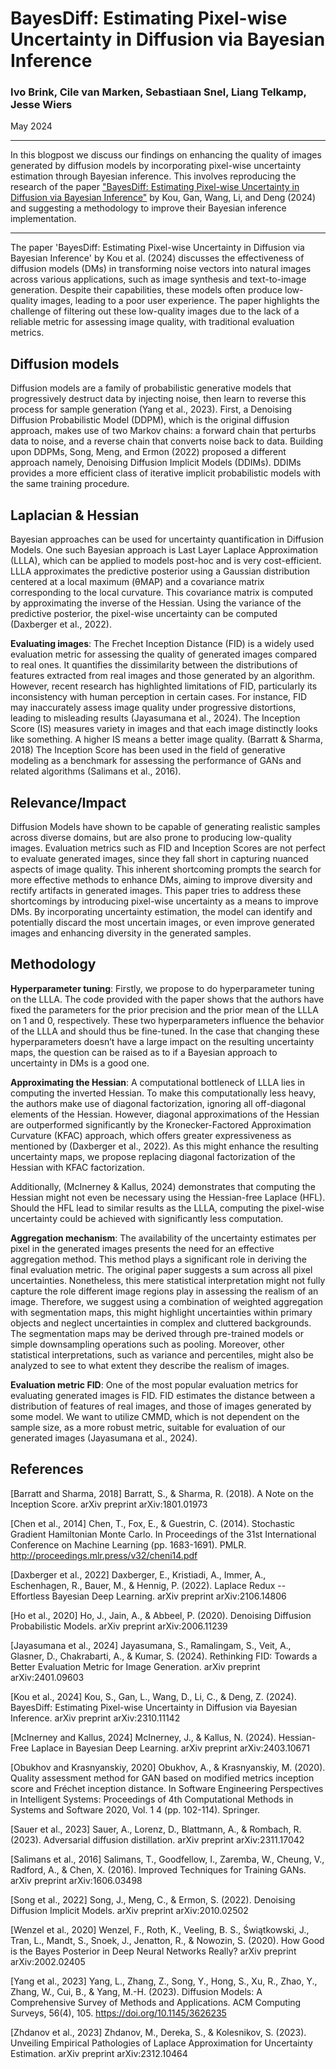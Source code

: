 # BayesDiff: Estimating Pixel-wise Uncertainty in Diffusion via Bayesian Inference

### Ivo Brink, Cile van Marken, Sebastiaan Snel, Liang Telkamp, Jesse Wiers

May 2024

---

In this blogpost we discuss our findings on enhancing the quality of images generated by diffusion models by incorporating pixel-wise uncertainty estimation through Bayesian inference. This involves reproducing the research of the paper ["BayesDiff: Estimating Pixel-wise Uncertainty in Diffusion via Bayesian Inference"](https://arxiv.org/abs/2310.11142) by Kou, Gan, Wang, Li, and Deng (2024) and suggesting a methodology to improve their Bayesian inference implementation.

---

The paper 'BayesDiff: Estimating Pixel-wise Uncertainty in Diffusion via Bayesian Inference' by Kou et al. (2024) discusses the effectiveness of diffusion models (DMs) in transforming noise vectors into natural images across various applications, such as image synthesis and text-to-image generation. Despite their capabilities, these models often produce low-quality images, leading to a poor user experience. The paper highlights the challenge of filtering out these low-quality images due to the lack of a reliable metric for assessing image quality, with traditional evaluation metrics.

 
## Diffusion models

Diffusion models are a family of probabilistic generative models that progressively destruct data by injecting noise, then learn to reverse this process for sample generation (Yang et al., 2023). First, a Denoising Diffusion Probabilistic Model (DDPM), which is the original diffusion approach, makes use of two Markov chains: a forward chain that perturbs data to noise, and a reverse chain that converts noise back to data. Building upon DDPMs, Song, Meng, and Ermon (2022) proposed a different approach namely, Denoising Diffusion Implicit Models (DDIMs). DDIMs provides a more efficient class of iterative implicit probabilistic models with the same training procedure.

## Laplacian & Hessian

Bayesian approaches can be used for uncertainty quantification in Diffusion Models. One such Bayesian approach is Last Layer Laplace Approximation (LLLA), which can be applied to models post-hoc and is very cost-efficient. LLLA approximates the predictive posterior using a Gaussian distribution centered at a local maximum (θMAP) and a covariance matrix corresponding to the local curvature. This covariance matrix is computed by approximating the inverse of the Hessian. Using the variance of the predictive posterior, the pixel-wise uncertainty can be computed (Daxberger et al., 2022).

**Evaluating images**: The Frechet Inception Distance (FID) is a widely used evaluation metric for assessing the quality of generated images compared to real ones. It quantifies the dissimilarity between the distributions of features extracted from real images and those generated by an algorithm. However, recent research has highlighted limitations of FID, particularly its inconsistency with human perception in certain cases. For instance, FID may inaccurately assess image quality under progressive distortions, leading to misleading results (Jayasumana et al., 2024). The Inception Score (IS) measures variety in images and that each image distinctly looks like something. A higher IS means a better image quality. (Barratt & Sharma, 2018) The Inception Score has been used in the field of generative modeling as a benchmark for assessing the performance of GANs and related algorithms (Salimans et al., 2016).

## Relevance/Impact

Diffusion Models have shown to be capable of generating realistic samples across diverse domains, but are also prone to producing low-quality images. Evaluation metrics such as FID and Inception Scores are not perfect to evaluate generated images, since they fall short in capturing nuanced aspects of image quality. This inherent shortcoming prompts the search for more effective methods to enhance DMs, aiming to improve diversity and rectify artifacts in generated images. This paper tries to address these shortcomings by introducing pixel-wise uncertainty as a means to improve DMs. By incorporating uncertainty estimation, the model can identify and potentially discard the most uncertain images, or even improve generated images and enhancing diversity in the generated samples.

## Methodology

**Hyperparameter tuning**: Firstly, we propose to do hyperparameter tuning on the LLLA. The code provided with the paper shows that the authors have fixed the parameters for the prior precision and the prior mean of the LLLA on 1 and 0, respectively. These two hyperparameters influence the behavior of the LLLA and should thus be fine-tuned. In the case that changing these hyperparameters doesn’t have a large impact on the resulting uncertainty maps, the question can be raised as to if a Bayesian approach to uncertainty in DMs is a good one.

**Approximating the Hessian**: A computational bottleneck of LLLA lies in computing the inverted Hessian. To make this computationally less heavy, the authors make use of diagonal factorization, ignoring all off-diagonal elements of the Hessian. However, diagonal approximations of the Hessian are outperformed significantly by the Kronecker-Factored Approximation Curvature (KFAC) approach, which offers greater expressiveness as mentioned by (Daxberger et al., 2022). As this might enhance the resulting uncertainty maps, we propose replacing diagonal factorization of the Hessian with KFAC factorization.

Additionally, (McInerney & Kallus, 2024) demonstrates that computing the Hessian might not even be necessary using the Hessian-free Laplace (HFL). Should the HFL lead to similar results as the LLLA, computing the pixel-wise uncertainty could be achieved with significantly less computation.

**Aggregation mechanism**: The availability of the uncertainty estimates per pixel in the generated images presents the need for an effective aggregation method. This method plays a significant role in deriving the final evaluation metric. The original paper suggests a sum across all pixel uncertainties. Nonetheless, this mere statistical interpretation might not fully capture the role different image regions play in assessing the realism of an image. Therefore, we suggest using a combination of weighted aggregation with segmentation maps, this might highlight uncertainties within primary objects and neglect uncertainties in complex and cluttered backgrounds. The segmentation maps may be derived through pre-trained models or simple downsampling operations such as pooling. Moreover, other statistical interpretations, such as variance and percentiles, might also be analyzed to see to what extent they describe the realism of images.

**Evaluation metric FID**: One of the most popular evaluation metrics for evaluating generated images is FID. FID estimates the distance between a distribution of features of real images, and those of images generated by some model. We want to utilize CMMD, which is not dependent on the sample size, as a more robust metric, suitable for evaluation of our generated images (Jayasumana et al., 2024).

## References

[Barratt and Sharma, 2018] Barratt, S., & Sharma, R. (2018). A Note on the Inception Score. arXiv preprint arXiv:1801.01973

[Chen et al., 2014] Chen, T., Fox, E., & Guestrin, C. (2014). Stochastic Gradient Hamiltonian Monte Carlo. In Proceedings of the 31st International Conference on Machine Learning (pp. 1683-1691). PMLR. http://proceedings.mlr.press/v32/cheni14.pdf

[Daxberger et al., 2022] Daxberger, E., Kristiadi, A., Immer, A., Eschenhagen, R., Bauer, M., & Hennig, P. (2022). Laplace Redux -- Effortless Bayesian Deep Learning. arXiv preprint arXiv:2106.14806

[Ho et al., 2020] Ho, J., Jain, A., & Abbeel, P. (2020). Denoising Diffusion Probabilistic Models. arXiv preprint arXiv:2006.11239

[Jayasumana et al., 2024] Jayasumana, S., Ramalingam, S., Veit, A., Glasner, D., Chakrabarti, A., & Kumar, S. (2024). Rethinking FID: Towards a Better Evaluation Metric for Image Generation. arXiv preprint arXiv:2401.09603

[Kou et al., 2024] Kou, S., Gan, L., Wang, D., Li, C., & Deng, Z. (2024). BayesDiff: Estimating Pixel-wise Uncertainty in Diffusion via Bayesian Inference. arXiv preprint arXiv:2310.11142

[McInerney and Kallus, 2024] McInerney, J., & Kallus, N. (2024). Hessian-Free Laplace in Bayesian Deep Learning. arXiv preprint arXiv:2403.10671

[Obukhov and Krasnyanskiy, 2020] Obukhov, A., & Krasnyanskiy, M. (2020). Quality assessment method for GAN based on modified metrics inception score and Fréchet inception distance. In Software Engineering Perspectives in Intelligent Systems: Proceedings of 4th Computational Methods in Systems and Software 2020, Vol. 1 4 (pp. 102-114). Springer.

[Sauer et al., 2023] Sauer, A., Lorenz, D., Blattmann, A., & Rombach, R. (2023). Adversarial diffusion distillation. arXiv preprint arXiv:2311.17042

[Salimans et al., 2016] Salimans, T., Goodfellow, I., Zaremba, W., Cheung, V., Radford, A., & Chen, X. (2016). Improved Techniques for Training GANs. arXiv preprint arXiv:1606.03498

[Song et al., 2022] Song, J., Meng, C., & Ermon, S. (2022). Denoising Diffusion Implicit Models. arXiv preprint arXiv:2010.02502

[Wenzel et al., 2020] Wenzel, F., Roth, K., Veeling, B. S., Świątkowski, J., Tran, L., Mandt, S., Snoek, J., Jenatton, R., & Nowozin, S. (2020). How Good is the Bayes Posterior in Deep Neural Networks Really? arXiv preprint arXiv:2002.02405

[Yang et al., 2023] Yang, L., Zhang, Z., Song, Y., Hong, S., Xu, R., Zhao, Y., Zhang, W., Cui, B., & Yang, M.-H. (2023). Diffusion Models: A Comprehensive Survey of Methods and Applications. ACM Computing Surveys, 56(4), 105. https://doi.org/10.1145/3626235

[Zhdanov et al., 2023] Zhdanov, M., Dereka, S., & Kolesnikov, S. (2023). Unveiling Empirical Pathologies of Laplace Approximation for Uncertainty Estimation. arXiv preprint arXiv:2312.10464








